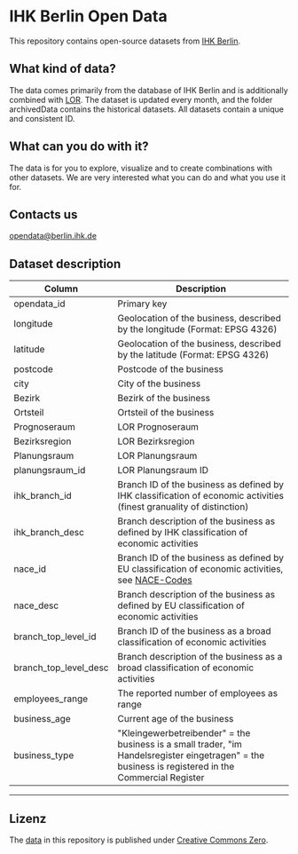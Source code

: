 # IHK Berlin Open Data

This repository contains open-source datasets from [IHK Berlin](https://www.ihk.de/berlin/).


## What kind of data?
The data comes primarily from the database of IHK Berlin and is additionally combined with [LOR](https://www.berlin.de/sen/sbw/stadtdaten/stadtwissen/sozialraumorientierte-planungsgrundlagen/lebensweltlich-orientierte-raeume/).
The dataset is updated every month, and the folder archivedData contains the historical datasets. All datasets contain a unique and consistent ID. 


## What can you do with it?
The data is for you to explore, visualize and to create combinations with other datasets. We are very interested what you can do and what you use it for.


## Contacts us
opendata@berlin.ihk.de


## Dataset description


| Column        | Description |
| ------------- | ------------- |
| opendata_id  | Primary key |
| longitude    | Geolocation of the business, described by the longitude (Format: EPSG 4326) |
| latitude     | Geolocation of the business, described by the latitude (Format: EPSG 4326) |
| postcode     | Postcode of the business |
| city         | City of the business |
| Bezirk       | Bezirk of the business |
| Ortsteil     | Ortsteil of the business |
| Prognoseraum    | LOR Prognoseraum  |
| Bezirksregion  | LOR Bezirksregion |
| Planungsraum    | LOR Planungsraum |
| planungsraum_id    | LOR Planungsraum ID |
| ihk_branch_id  | Branch ID of the business as defined by IHK classification of economic activities (finest granuality of distinction) |
| ihk_branch_desc    | Branch description of the business as defined by IHK classification of economic activities|
| nace_id  | Branch ID of the business as defined by EU classification of economic activities, see [NACE-Codes](https://nacev2.com/de) |
| nace_desc    | Branch description of the business as defined by EU classification of economic activities|
| branch_top_level_id  | Branch ID of the business as a broad classification of economic activities|
| branch_top_level_desc    | Branch description of the business as a broad classification of economic activities |
| employees_range  | The reported number of employees as range  |
| business_age    | Current age of the business |
| business_type  | "Kleingewerbetreibender" = the business is a small trader, "im Handelsregister eingetragen" = the business is registered in the Commercial Register  |

---

## Lizenz

The [data](data) in this repository is published under [Creative Commons Zero](https://opendefinition.org/licenses/cc-zero/).

